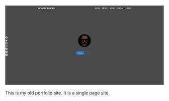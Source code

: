 ![Alt text](img/portfolio_site_OLD.png?raw=true "codedad(old site)")

 This is my old portfolio site. It is a single page site. 
